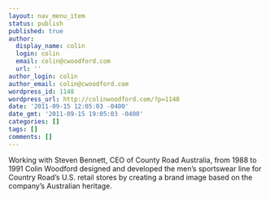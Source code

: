 ```yaml
---
layout: nav_menu_item
status: publish
published: true
author:
  display_name: colin
  login: colin
  email: colin@cwoodford.com
  url: ''
author_login: colin
author_email: colin@cwoodford.com
wordpress_id: 1148
wordpress_url: http://colinwoodford.com/?p=1148
date: '2011-09-15 12:05:03 -0400'
date_gmt: '2011-09-15 19:05:03 -0400'
categories: []
tags: []
comments: []
---
```

<p>Working with Steven Bennett, CEO of County Road Australia, from 1988 to 1991 Colin Woodford designed and developed the men&rsquo;s sportswear line for Country Road&rsquo;s U.S. retail stores by creating a brand image based on the company&rsquo;s Australian heritage.</p>
<p>&nbsp;</p>
<p>&nbsp;</p>
<p>&nbsp;</p>
<p>&nbsp;</p>
<p>&nbsp;</p>
<p>&nbsp;</p>
<p>&nbsp;</p>
